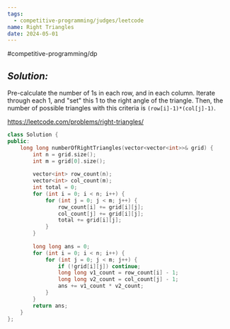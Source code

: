 ```yaml
---
tags:
  - competitive-programming/judges/leetcode
name: Right Triangles
date: 2024-05-01
---
```

#competitive-programming/dp 
## _Solution:_
Pre-calculate the number of $1$s in each row, and in each column. Iterate through each $1$, and "set" this $1$ to the right angle of the triangle. Then, the number of possible triangles with this criteria is `(row[i]-1)*(col[j]-1)`.

https://leetcode.com/problems/right-triangles/
```cpp
class Solution {
public:
    long long numberOfRightTriangles(vector<vector<int>>& grid) {
        int n = grid.size();
        int m = grid[0].size();
        
        vector<int> row_count(n);
        vector<int> col_count(m);
        int total = 0;
        for (int i = 0; i < n; i++) {
            for (int j = 0; j < m; j++) {
                row_count[i] += grid[i][j];
                col_count[j] += grid[i][j];
                total += grid[i][j];
            }
        }
        
        long long ans = 0;
        for (int i = 0; i < n; i++) {
            for (int j = 0; j < m; j++) {
                if (!grid[i][j]) continue;
                long long v1_count = row_count[i] - 1;
                long long v2_count = col_count[j] - 1;
                ans += v1_count * v2_count;
            }
        }
        return ans;
    }
};
```